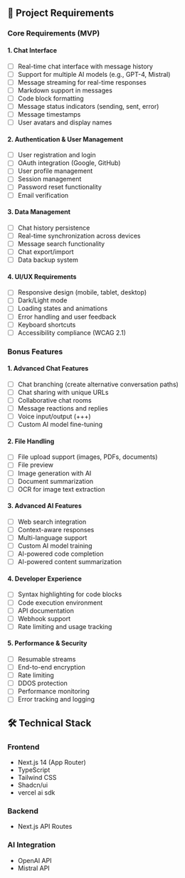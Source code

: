 ## 🎯 Project Requirements

### Core Requirements (MVP)

#### 1. Chat Interface

- [ ] Real-time chat interface with message history
- [ ] Support for multiple AI models (e.g., GPT-4, Mistral)
- [ ] Message streaming for real-time responses
- [ ] Markdown support in messages
- [ ] Code block formatting
- [ ] Message status indicators (sending, sent, error)
- [ ] Message timestamps
- [ ] User avatars and display names

#### 2. Authentication & User Management

- [ ] User registration and login
- [ ] OAuth integration (Google, GitHub)
- [ ] User profile management
- [ ] Session management
- [ ] Password reset functionality
- [ ] Email verification

#### 3. Data Management

- [ ] Chat history persistence
- [ ] Real-time synchronization across devices
- [ ] Message search functionality
- [ ] Chat export/import
- [ ] Data backup system

#### 4. UI/UX Requirements

- [ ] Responsive design (mobile, tablet, desktop)
- [ ] Dark/Light mode
- [ ] Loading states and animations
- [ ] Error handling and user feedback
- [ ] Keyboard shortcuts
- [ ] Accessibility compliance (WCAG 2.1)

### Bonus Features

#### 1. Advanced Chat Features

- [ ] Chat branching (create alternative conversation paths)
- [ ] Chat sharing with unique URLs
- [ ] Collaborative chat rooms
- [ ] Message reactions and replies
- [ ] Voice input/output (+++)
- [ ] Custom AI model fine-tuning

#### 2. File Handling

- [ ] File upload support (images, PDFs, documents)
- [ ] File preview
- [ ] Image generation with AI
- [ ] Document summarization
- [ ] OCR for image text extraction

#### 3. Advanced AI Features

- [ ] Web search integration
- [ ] Context-aware responses
- [ ] Multi-language support
- [ ] Custom AI model training
- [ ] AI-powered code completion
- [ ] AI-powered content summarization

#### 4. Developer Experience

- [ ] Syntax highlighting for code blocks
- [ ] Code execution environment
- [ ] API documentation
- [ ] Webhook support
- [ ] Rate limiting and usage tracking

#### 5. Performance & Security

- [ ] Resumable streams
- [ ] End-to-end encryption
- [ ] Rate limiting
- [ ] DDOS protection
- [ ] Performance monitoring
- [ ] Error tracking and logging

## 🛠 Technical Stack

### Frontend

- Next.js 14 (App Router)
- TypeScript
- Tailwind CSS
- Shadcn/ui
- vercel ai sdk

### Backend

- Next.js API Routes

### AI Integration

- OpenAI API
- Mistral API

